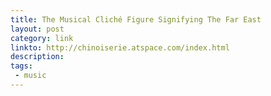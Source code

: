 ```yaml
---
title: The Musical Cliché Figure Signifying The Far East
layout: post
category: link
linkto: http://chinoiserie.atspace.com/index.html 
description:
tags:
 - music
---
```

&nbsp;